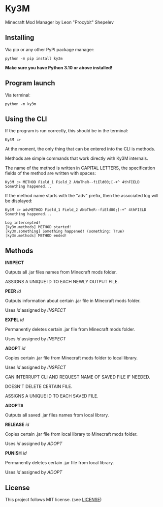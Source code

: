# Ky3M

Minecraft Mod Manager by Leon "Procybit" Shepelev

## Installing

Via pip or any other PyPI package manager:

```
python -m pip install ky3m
```

**Make sure you have Python 3.10 or above installed!**

## Program launch

Via terminal:

```
python -m ky3m
```

## Using the CLI

If the program is run correctly, this should be in the terminal:
```
Ky3M :>
```
At the moment, the only thing that can be entered into the CLI is methods.

Methods are simple commands that work directly with Ky3M internals.

The name of the method is written in CAPITAL LETTERS, the specification fields of the method are written with spaces:

```
Ky3M :> METHOD Field_1 Field_2 ANoTheR--fiEld00;[-+^ 4thFIELD
Something happened...
```

If the method name starts with the "adv" prefix, then the associated log will be displayed:

```
Ky3M :> advMETHOD Field_1 Field_2 ANoTheR--fiEld00;[-+^ 4thFIELD
Something happened...

Log intercepted!
[ky3m.methods] METHOD started!
[ky3m.something] Something happened! (something: True)
[ky3m.methods] METHOD ended!
```

## Methods

**INSPECT**

Outputs all .jar files names from Minecraft mods folder.

ASSIGNS A UNIQUE ID TO EACH NEWLY OUTPUT FILE.

**PEER** *id*

Outputs information about certain .jar file in Minecraft mods folder.

Uses *id*  assigned by *INSPECT*

**EXPEL** *id*

Permanently deletes certain .jar file from Minecraft mods folder.

Uses *id* assigned by *INSPECT*

**ADOPT** *id*

Copies certain .jar file from Minecraft mods folder to local library.

Uses *id* assigned by *INSPECT*

CAN INTERRUPT CLI AND REQUEST NAME OF SAVED FILE IF NEEDED.

DOESN'T DELETE CERTAIN FILE.

ASSIGNS A UNIQUE ID TO EACH SAVED FILE.

**ADOPTS**

Outputs all saved .jar files names from local library.

**RELEASE** *id*

Copies certain .jar file from local library to Minecraft mods folder.

Uses *id* assigned by *ADOPT*

**PUNISH** *id*

Permanently deletes certain .jar file from local library.

Uses *id* assigned by *ADOPT*

## License
This project follows MIT license. (see [LICENSE](LICENSE))
